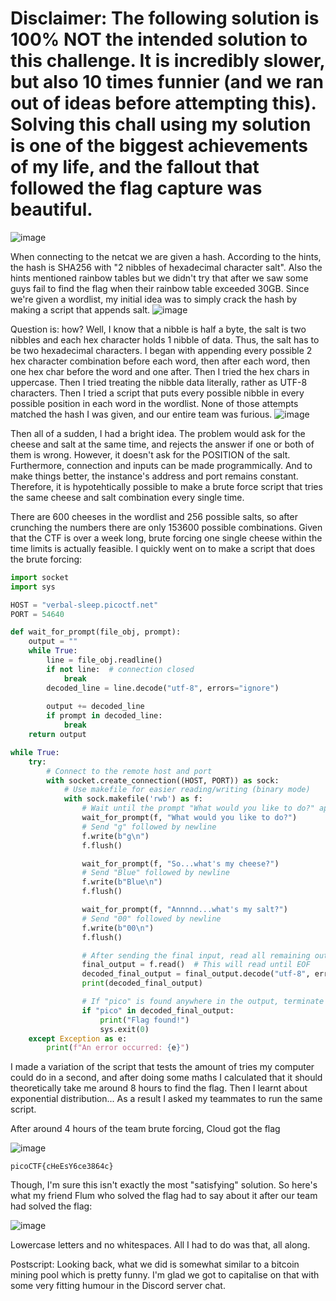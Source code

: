 # Disclaimer: The following solution is 100% NOT the intended solution to this challenge. It is incredibly slower, but also 10 times funnier (and we ran out of ideas before attempting this). Solving this chall using my solution is one of the biggest achievements of my life, and the fallout that followed the flag capture was beautiful.
![image](https://github.com/user-attachments/assets/242707c0-3dec-4a67-a6e5-42bfa77cf859)

When connecting to the netcat we are given a hash. According to the hints, the hash is SHA256 with "2 nibbles of hexadecimal character salt". Also the hints mentioned rainbow tables but we didn't try that after we saw some guys fail to find the flag when their rainbow table exceeded 30GB. Since we're given a wordlist, my initial idea was to simply crack the hash by making a script that appends salt. 
![image](https://github.com/user-attachments/assets/2c944d21-75fd-4ef2-8395-b1b43c527524)

Question is: how? Well, I know that a nibble is half a byte, the salt is two nibbles and each hex character holds 1 nibble of data. Thus, the salt has to be two hexadecimal characters. I began with appending every possible 2 hex character combination before each word, then after each word, then one hex char before the word and one after. Then I tried the hex chars in uppercase. Then I tried treating the nibble data literally, rather as UTF-8 characters. Then I tried a script that puts every possible nibble in every possible position in each word in the wordlist. None of those attempts matched the hash I was given, and our entire team was furious.
![image](https://github.com/user-attachments/assets/d9c0f847-12f8-4041-82eb-62a21ac8747f)

Then all of a sudden, I had a bright idea. The problem would ask for the cheese and salt at the same time, and rejects the answer if one or both of them is wrong. However, it doesn't ask for the POSITION of the salt. Furthermore, connection and inputs can be made programmically. And to make things better, the instance's address and port remains constant. Therefore, it is hypotehtically possible to make a brute force script that tries the same cheese and salt combination every single time. 

There are 600 cheeses in the wordlist and 256 possible salts, so after crunching the numbers there are only 153600 possible combinations. Given that the CTF is over a week long, brute forcing one single cheese within the time limits is actually feasible. I quickly went on to make a script that does the brute forcing:
```python
import socket
import sys

HOST = "verbal-sleep.picoctf.net"
PORT = 54640

def wait_for_prompt(file_obj, prompt):
    output = ""
    while True:
        line = file_obj.readline()
        if not line:  # connection closed
            break
        decoded_line = line.decode("utf-8", errors="ignore")
        
        output += decoded_line
        if prompt in decoded_line:
            break
    return output

while True:
    try:
        # Connect to the remote host and port
        with socket.create_connection((HOST, PORT)) as sock:
            # Use makefile for easier reading/writing (binary mode)
            with sock.makefile('rwb') as f:
                # Wait until the prompt "What would you like to do?" appears
                wait_for_prompt(f, "What would you like to do?")
                # Send "g" followed by newline
                f.write(b"g\n")
                f.flush()

                wait_for_prompt(f, "So...what's my cheese?")
                # Send "Blue" followed by newline
                f.write(b"Blue\n")
                f.flush()

                wait_for_prompt(f, "Annnnd...what's my salt?")
                # Send "00" followed by newline
                f.write(b"00\n")
                f.flush()

                # After sending the final input, read all remaining output until the connection is closed
                final_output = f.read()  # This will read until EOF
                decoded_final_output = final_output.decode("utf-8", errors="ignore")
                print(decoded_final_output)

                # If "pico" is found anywhere in the output, terminate the script
                if "pico" in decoded_final_output:
                    print("Flag found!")
                    sys.exit(0)
    except Exception as e:
        print(f"An error occurred: {e}")
```
I made a variation of the script that tests the amount of tries my computer could do in a second, and after doing some maths I calculated that it should theoretically take me around 8 hours to find the flag. Then I learnt about exponential distribution... As a result I asked my teammates to run the same script.

After around 4 hours of the team brute forcing, Cloud got the flag

![image](https://github.com/user-attachments/assets/cc545df7-4334-4a41-8788-e8dae70b291d)
```
picoCTF{cHeEsY6ce3864c}
```



Though, I'm sure this isn't exactly the most "satisfying" solution. So here's what my friend Flum who solved the flag had to say about it after our team had solved the flag:

![image](https://github.com/user-attachments/assets/41dd9897-8c28-4ea0-8e61-990228e269d6)

Lowercase letters and no whitespaces. All I had to do was that, all along.

Postscript: Looking back, what we did is somewhat similar to a bitcoin mining pool which is pretty funny. I'm glad we got to capitalise on that with some very fitting humour in the Discord server chat.
